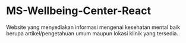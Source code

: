 # MS-Wellbeing-Center-React

Website yang menyediakan informasi mengenai kesehatan mental baik berupa artikel/pengetahuan umum maupun lokasi klinik yang tersedia.
